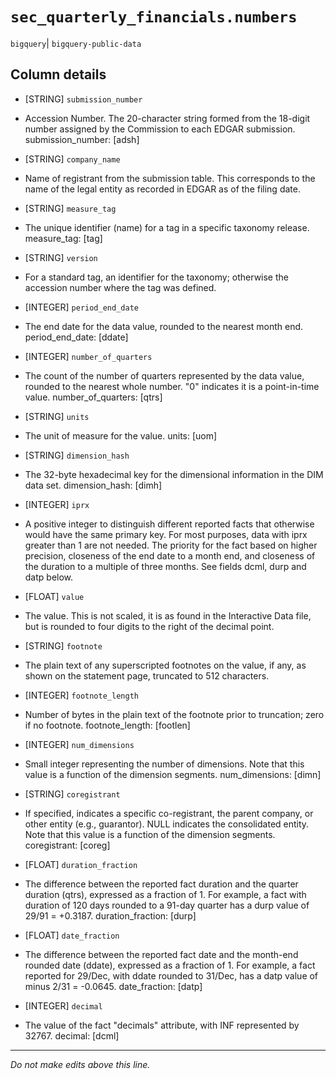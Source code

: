 # `sec_quarterly_financials.numbers`
`bigquery`| `bigquery-public-data`

## Column details
* [STRING]    `submission_number`
 - Accession Number. The 20-character string formed from the 18-digit number assigned by the Commission to each EDGAR submission. submission_number: [adsh]
* [STRING]    `company_name`
 - Name of registrant from the submission table. This corresponds to the name of the legal entity as recorded in EDGAR as of the filing date.
* [STRING]    `measure_tag`
 - The unique identifier (name) for a tag in a specific taxonomy release. measure_tag: [tag]
* [STRING]    `version`
 - For a standard tag, an identifier for the taxonomy; otherwise the accession number where the tag was defined.
* [INTEGER]   `period_end_date`
 - The end date for the data value, rounded to the nearest month end. period_end_date: [ddate]
* [INTEGER]   `number_of_quarters`
 - The count of the number of quarters represented by the data value, rounded to the nearest whole number. \"0\" indicates it is a point-in-time value. number_of_quarters: [qtrs]
* [STRING]    `units`
 - The unit of measure for the value. units: [uom]
* [STRING]    `dimension_hash`
 - The 32-byte hexadecimal key for the dimensional information in the DIM data set. dimension_hash: [dimh]
* [INTEGER]   `iprx`
 - A positive integer to distinguish different reported facts that otherwise would have the same primary key. For most purposes, data with iprx greater than 1 are not needed. The priority for the fact based on higher precision, closeness of the end date to a month end, and closeness of the duration to a multiple of three months. See fields dcml, durp and datp below.
* [FLOAT]     `value`
 - The value. This is not scaled, it is as found in the Interactive Data file, but is rounded to four digits to the right of the decimal point.
* [STRING]    `footnote`
 - The plain text of any superscripted footnotes on the value, if any, as shown on the statement page, truncated to 512 characters.
* [INTEGER]   `footnote_length`
 - Number of bytes in the plain text of the footnote prior to truncation; zero if no footnote. footnote_length: [footlen]
* [INTEGER]   `num_dimensions`
 - Small integer representing the number of dimensions. Note that this value is a function of the dimension segments. num_dimensions: [dimn]
* [STRING]    `coregistrant`
 - If specified, indicates a specific co-registrant, the parent company, or other entity (e.g., guarantor). NULL indicates the consolidated entity. Note that this value is a function of the dimension segments. coregistrant: [coreg]
* [FLOAT]     `duration_fraction`
 - The difference between the reported fact duration and the quarter duration (qtrs), expressed as a fraction of 1. For example, a fact with duration of 120 days rounded to a 91-day quarter has a durp value of 29/91 = +0.3187. duration_fraction: [durp]
* [FLOAT]     `date_fraction`
 - The difference between the reported fact date and the month-end rounded date (ddate), expressed as a fraction of 1. For example, a fact reported for 29/Dec, with ddate rounded to 31/Dec, has a datp value of minus 2/31 = -0.0645. date_fraction: [datp]
* [INTEGER]   `decimal`
 - The value of the fact \"decimals\" attribute, with INF represented by 32767. decimal: [dcml]

-------------------------------------------------------------------------------
*Do not make edits above this line.*
